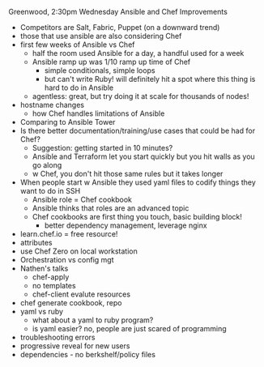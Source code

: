 Greenwood, 2:30pm Wednesday
Ansible and Chef Improvements

+ Competitors are Salt, Fabric, Puppet (on a downward trend)
+ those that use ansible are also considering Chef
+ first few weeks of Ansible vs Chef
  + half the room  used Ansible for a day, a handful used for a week
  + Ansible ramp up was 1/10 ramp up time of Chef
    + simple conditionals, simple loops
    + but can't write Ruby! will definitely hit a spot where this thing is hard to do in Ansible
  + agentless: great, but try doing it at scale for thousands of nodes!
+ hostname changes
  + how Chef handles limitations of Ansible
+ Comparing to Ansible Tower
+ Is there better documentation/training/use cases that could be had for Chef? 
  + Suggestion: getting started in 10 minutes?
  + Ansible and Terraform let you start quickly but you hit walls as you go along
  + w Chef, you don't hit those same rules but it takes longer
+ When people start w Ansible they used yaml files to codify things they want to do in SSH
  + Ansible role = Chef cookbook
  + Ansible  thinks that roles are an advanced topic
  + Chef cookbooks are first thing you touch, basic building block!
    + better dependency management, leverage nginx
+ learn.chef.io = free resource!
+ attributes
+ use Chef Zero on local workstation
+ Orchestration vs config mgt
+ Nathen's talks
  + chef-apply
  + no templates
  + chef-client evalute resources
+ chef generate cookbook, repo
+ yaml vs ruby
  + what about a yaml to ruby program?
  + is yaml easier? no, people are just scared of programming
+ troubleshooting errors
+ progressive reveal for new users
+ dependencies - no berkshelf/policy files